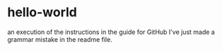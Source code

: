 # hello-world
an execution of the instructions in the guide for GitHub
I've just made a grammar mistake in the readme file.
